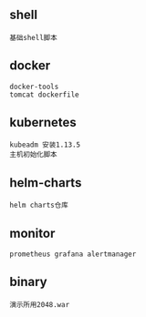 ## shell
```
基础shell脚本
```
## docker
```
docker-tools
tomcat dockerfile
```
## kubernetes
```
kubeadm 安装1.13.5
主机初始化脚本
```
## helm-charts
```
helm charts仓库
```
## monitor
```
prometheus grafana alertmanager
```
## binary
```
演示所用2048.war
```
